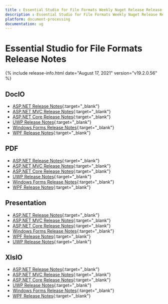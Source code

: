 ```yaml
---
title : Essential Studio for File Formats Weekly Nuget Release Release Notes  
description : Essential Studio for File Formats Weekly Nuget Release Release Notes  
platform: document-processing
documentation: ug
---
```


# Essential Studio for File Formats  Release Notes  

{% include release-info.html date="August 17, 2021" version="v19.2.0.56" %} 

## DocIO

* [ASP.NET Release Notes](/aspnet/release-notes/v19.2.0.56#docio){:target="_blank"}
* [ASP.NET MVC Release Notes](/aspnetmvc/release-notes/v19.2.0.56#docio){:target="_blank"}
* [ASP.NET Core Release Notes](/aspnet-core/release-notes/v19.2.0.56#docio){:target="_blank"}
* [UWP Release Notes](/uwp/release-notes/v19.2.0.56#docio){:target="_blank"}
* [Windows Forms Release Notes](/windowsforms/release-notes/v19.2.0.56#docio){:target="_blank"}
* [WPF Release Notes](/wpf/release-notes/v19.2.0.56#docio){:target="_blank"}


## PDF

* [ASP.NET Release Notes](/aspnet/release-notes/v19.2.0.56#pdf){:target="_blank"}
* [ASP.NET MVC Release Notes](/aspnetmvc/release-notes/v19.2.0.56#pdf){:target="_blank"}
* [ASP.NET Core Release Notes](/aspnet-core/release-notes/v19.2.0.56#pdf){:target="_blank"}
* [UWP Release Notes](/uwp/release-notes/v19.2.0.56#pdf){:target="_blank"}
* [Windows Forms Release Notes](/windowsforms/release-notes/v19.2.0.56#pdf){:target="_blank"}
* [WPF Release Notes](/wpf/release-notes/v19.2.0.56#pdf){:target="_blank"}


## Presentation

* [ASP.NET Release Notes](/aspnet/release-notes/v19.2.0.56#presentation){:target="_blank"}
* [ASP.NET MVC Release Notes](/aspnetmvc/release-notes/v19.2.0.56#presentation){:target="_blank"}
* [ASP.NET Core Release Notes](/aspnet-core/release-notes/v19.2.0.56#presentation){:target="_blank"}
* [Windows Forms Release Notes](/windowsforms/release-notes/v19.2.0.56#presentation){:target="_blank"}
* [WPF Release Notes](/wpf/release-notes/v19.2.0.56#presentation){:target="_blank"}
* [UWP Release Notes](/uwp/release-notes/v19.2.0.56#presentation){:target="_blank"}


## XlsIO

* [ASP.NET Release Notes](/aspnet/release-notes/v19.2.0.56#xlsio){:target="_blank"}
* [ASP.NET MVC Release Notes](/aspnetmvc/release-notes/v19.2.0.56#xlsio){:target="_blank"}
* [ASP.NET Core Release Notes](/aspnet-core/release-notes/v19.2.0.56#xlsio){:target="_blank"}
* [UWP Release Notes](/uwp/release-notes/v19.2.0.56#xlsio){:target="_blank"}
* [Windows Forms Release Notes](/windowsforms/release-notes/v19.2.0.56#xlsio){:target="_blank"}
* [WPF Release Notes](/wpf/release-notes/v19.2.0.56#xlsio){:target="_blank"}